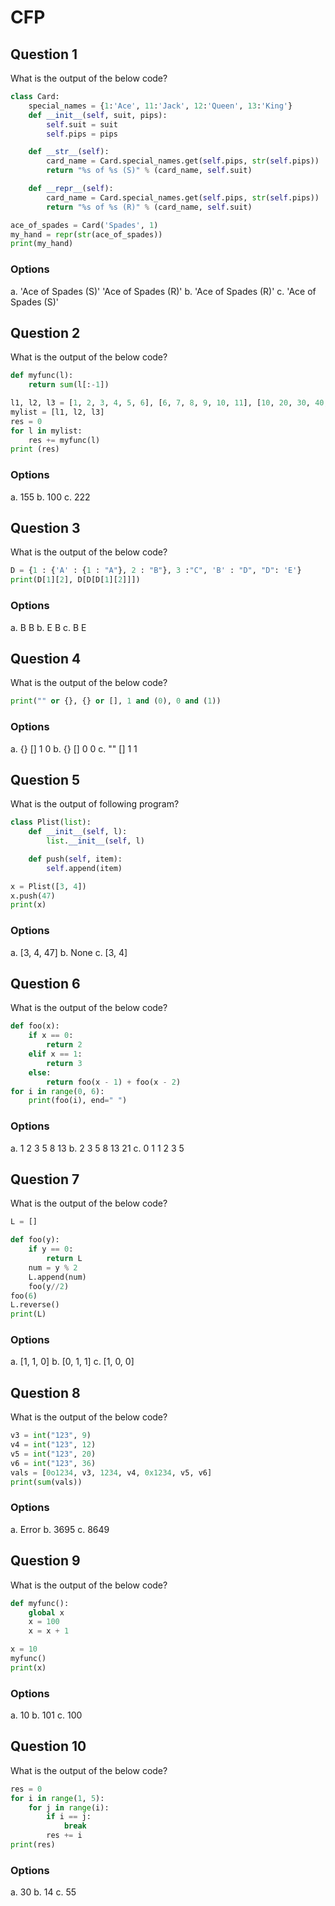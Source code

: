 # CFP

## Question 1
What is the output of the below code?
````python
class Card:
    special_names = {1:'Ace', 11:'Jack', 12:'Queen', 13:'King'}
    def __init__(self, suit, pips):
        self.suit = suit
        self.pips = pips

    def __str__(self):
        card_name = Card.special_names.get(self.pips, str(self.pips))
        return "%s of %s (S)" % (card_name, self.suit)

    def __repr__(self):
        card_name = Card.special_names.get(self.pips, str(self.pips))
        return "%s of %s (R)" % (card_name, self.suit)

ace_of_spades = Card('Spades', 1)
my_hand = repr(str(ace_of_spades))
print(my_hand)
````
### Options
a. 'Ace of Spades (S)' 'Ace of Spades (R)'
b. 'Ace of Spades (R)'
c. 'Ace of Spades (S)'

## Question 2
What is the output of the below code?
````python
def myfunc(l):
    return sum(l[:-1])

l1, l2, l3 = [1, 2, 3, 4, 5, 6], [6, 7, 8, 9, 10, 11], [10, 20, 30, 40, 50]
mylist = [l1, l2, l3]
res = 0
for l in mylist:
    res += myfunc(l)
print (res)
````
### Options
a. 155
b. 100
c. 222

## Question 3
What is the output of the below code?
````python
D = {1 : {'A' : {1 : "A"}, 2 : "B"}, 3 :"C", 'B' : "D", "D": 'E'}
print(D[1][2], D[D[D[1][2]]])
````
### Options
a. B B
b. E B
c. B E

## Question 4
What is the output of the below code?
````python
print("" or {}, {} or [], 1 and (0), 0 and (1))
````
### Options
a. {} [] 1 0
b. {} [] 0 0
c. "" [] 1 1

## Question 5
What is the output of following program?
````python
class Plist(list):
    def __init__(self, l):
        list.__init__(self, l)

    def push(self, item):
        self.append(item)

x = Plist([3, 4])
x.push(47)
print(x)
````
### Options
a. [3, 4, 47]
b. None
c. [3, 4]

## Question 6
What is the output of the below code?
````python
def foo(x):
    if x == 0:
        return 2
    elif x == 1:
        return 3
    else:
        return foo(x - 1) + foo(x - 2)
for i in range(0, 6):
    print(foo(i), end=" ")
````
### Options
a. 1 2 3 5 8 13
b. 2 3 5 8 13 21
c. 0 1 1 2 3 5

## Question 7
What is the output of the below code?
````python
L = []

def foo(y):
    if y == 0:
        return L
    num = y % 2
    L.append(num)
    foo(y//2)
foo(6)
L.reverse()
print(L)
````
### Options
a. [1, 1, 0]
b. [0, 1, 1]
c. [1, 0, 0]

## Question 8
What is the output of the below code?
````python
v3 = int("123", 9)
v4 = int("123", 12)
v5 = int("123", 20)
v6 = int("123", 36)
vals = [0o1234, v3, 1234, v4, 0x1234, v5, v6]
print(sum(vals))
````
### Options
a. Error
b. 3695
c. 8649

## Question 9
What is the output of the below code?
````python
def myfunc():
    global x
    x = 100
    x = x + 1

x = 10
myfunc()
print(x)
````
### Options
a. 10
b. 101
c. 100

## Question 10
What is the output of the below code?
````python
res = 0
for i in range(1, 5): 
    for j in range(i):
        if i == j:
            break
        res += i
print(res)
````
### Options
a. 30
b. 14
c. 55

